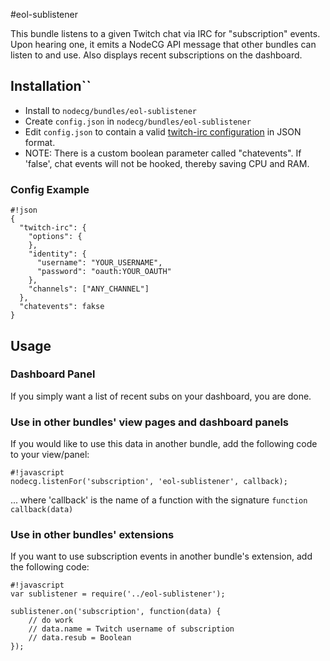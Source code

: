 #eol-sublistener

This bundle listens to a given Twitch chat via IRC for "subscription" events.
Upon hearing one, it emits a NodeCG API message that other bundles can listen to and use.
Also displays recent subscriptions on the dashboard.

## Installation``

- Install to `nodecg/bundles/eol-sublistener`
- Create `config.json` in `nodecg/bundles/eol-sublistener`
- Edit `config.json` to contain a valid [twitch-irc configuration](https://github.com/Schmoopiie/twitch-irc/wiki#configuration) in JSON format.
- NOTE: There is a custom boolean parameter called "chatevents". If 'false', chat events will not be hooked, thereby saving CPU and RAM.

### Config Example
```
#!json
{
  "twitch-irc": {
    "options": {
    },
    "identity": {
      "username": "YOUR_USERNAME",
      "password": "oauth:YOUR_OAUTH"
    },
    "channels": ["ANY_CHANNEL"]
  },
  "chatevents": fakse
}
```

## Usage

### Dashboard Panel
If you simply want a list of recent subs on your dashboard, you are done.

### Use in other bundles' view pages and dashboard panels
If you would like to use this data in another bundle, add the following code to your view/panel:
```
#!javascript
nodecg.listenFor('subscription', 'eol-sublistener', callback);
```
... where 'callback' is the name of a function with the signature `function callback(data)`

### Use in other bundles' extensions
If you want to use subscription events in another bundle's extension, add the following code:
```
#!javascript
var sublistener = require('../eol-sublistener');

sublistener.on('subscription', function(data) {
    // do work
    // data.name = Twitch username of subscription
    // data.resub = Boolean
});
```

